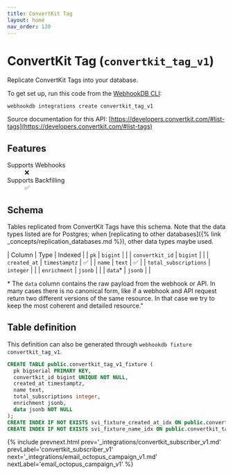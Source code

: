 ```yaml
---
title: ConvertKit Tag
layout: home
nav_order: 120
---
```


# ConvertKit Tag (`convertkit_tag_v1`)

Replicate ConvertKit Tags into your database.

To get set up, run this code from the [WebhookDB CLI](https://webhookdb.com/terminal):
```
webhookdb integrations create convertkit_tag_v1
```

Source documentation for this API: [https://developers.convertkit.com/#list-tags](https://developers.convertkit.com/#list-tags)

## Features

<dl>
<dt>Supports Webhooks</dt>
<dd>❌</dd>
<dt>Supports Backfilling</dt>
<dd>✅</dd>

</dl>

## Schema

Tables replicated from ConvertKit Tags have this schema.
Note that the data types listed are for Postgres;
when [replicating to other databases]({% link _concepts/replication_databases.md %}),
other data types maybe used.

| Column | Type | Indexed |
| `pk` | `bigint` |  |
| `convertkit_id` | `bigint` |  |
| `created_at` | `timestamptz` | ✅ |
| `name` | `text` | ✅ |
| `total_subscriptions` | `integer` |  |
| `enrichment` | `jsonb` |  |
| `data`* | `jsonb` |  |

<span class="fs-3">* The `data` column contains the raw payload from the webhook or API.
In many cases there is no canonical form, like if a webhook and API request return
two different versions of the same resource.
In that case we try to keep the most coherent and detailed resource."</span>

## Table definition

This definition can also be generated through `webhookdb fixture convertkit_tag_v1`.

```sql
CREATE TABLE public.convertkit_tag_v1_fixture (
  pk bigserial PRIMARY KEY,
  convertkit_id bigint UNIQUE NOT NULL,
  created_at timestamptz,
  name text,
  total_subscriptions integer,
  enrichment jsonb,
  data jsonb NOT NULL
);
CREATE INDEX IF NOT EXISTS svi_fixture_created_at_idx ON public.convertkit_tag_v1_fixture (created_at);
CREATE INDEX IF NOT EXISTS svi_fixture_name_idx ON public.convertkit_tag_v1_fixture (name);
```

{% include prevnext.html prev='_integrations/convertkit_subscriber_v1.md' prevLabel='convertkit_subscriber_v1' next='_integrations/email_octopus_campaign_v1.md' nextLabel='email_octopus_campaign_v1' %}
